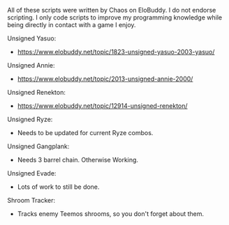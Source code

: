 All of these scripts were written by Chaos on EloBuddy. 
I do not endorse scripting. 
I only code scripts to improve my programming knowledge while being directly in contact with a game I enjoy.

Unsigned Yasuo:
- https://www.elobuddy.net/topic/1823-unsigned-yasuo-2003-yasuo/

Unsigned Annie:
- https://www.elobuddy.net/topic/2013-unsigned-annie-2000/

Unsigned Renekton:
- https://www.elobuddy.net/topic/12914-unsigned-renekton/

Unsigned Ryze:
- Needs to be updated for current Ryze combos.

Unsigned Gangplank:
- Needs 3 barrel chain. Otherwise Working.

Unsigned Evade:
- Lots of work to still be done.

Shroom Tracker:
- Tracks enemy Teemos shrooms, so you don't forget about them.
